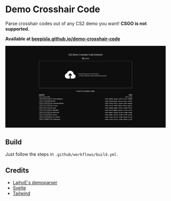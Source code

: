 # Demo Crosshair Code

Parse crosshair codes out of any CS2 demo you want! **CSGO is not supported.**

**Available at [beepisla.github.io/demo-crosshair-code](https://beepisla.github.io/demo-crosshair-code/)**

![](preview.png)

## Build

Just follow the steps in `.github/workflows/build.yml`.

## Credits

- [LaihoE's demoparser](https://github.com/LaihoE/demoparser)
- [Svelte](https://kit.svelte.dev/)
- [Tailwind](https://tailwindcss.com/)
